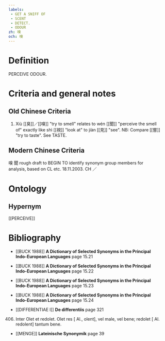 ```yaml
---
labels: 
 - GET A SNIFF OF
 - SCENT
 - DETECT.
 - ODOUR
zh: 嗅
och: 嗅
---
```


# Definition
PERCEIVE ODOUR.
# Criteria and general notes
## Old Chinese Criteria
1. Xiù [[臭]]／[[嗅]] "try to smell" relates to wén [[聞]] "perceive the smell of" exactly like shì [[視]] "look at" to jiàn [[見]] "see".
NB: Compare [[嘗]] "try to taste". See TASTE.
## Modern Chinese Criteria
嗅
聞
rough draft to BEGIN TO identify synonym group members for analysis, based on CL etc. 18.11.2003. CH ／
# Ontology

## Hypernym
[[PERCEIVE]]
# Bibliography
- [[BUCK 1988]]
**A Dictionary of Selected Synonyms in the Principal Indo-European Languages** page 15.21

- [[BUCK 1988]]
**A Dictionary of Selected Synonyms in the Principal Indo-European Languages** page 15.22

- [[BUCK 1988]]
**A Dictionary of Selected Synonyms in the Principal Indo-European Languages** page 15.23

- [[BUCK 1988]]
**A Dictionary of Selected Synonyms in the Principal Indo-European Languages** page 15.24

- [[DIFFERENTIAE I]]
**De differentiis** page 321
406. Inter Olet et redolet. Olet res [ Al., olent], vel male, vel bene; redolet [ Al. redolent] tantum bene.
- [[MENGE]]
**Lateinische Synonymik** page 39
